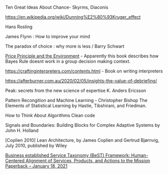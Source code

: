 Ten Great Ideas About Chance- 
Skyrms, Diaconis


https://en.wikipedia.org/wiki/Dunning%E2%80%93Kruger_effect

Hans Rosling

James Flynn :  How to improve your mind

The paradox of choice : why more is less / Barry Schwart


[Price Principle and the Environment](https://www.cambridge.org/core/books/price-principle-and-the-environment/2F1860B9DF74E3D1A90A858AFB81F09E) - Apparently this book describes how Bayes Rule doesnt work in a group decision making context.


https://craftinginterpreters.com/contents.html - Book on writing interpreters


https://afterburner.com.au/2020/02/05/insights-the-value-of-debriefing/

Peak:   secrets from the new science of expertise
 K. Anders Ericsson

Pattern Recongition and Machine Learning - Christopher Bishop
The Elements of Statistical Learning by Hastie, Tibshirani, and Friedman.

 
How to Think About Algorithms
Clean code


Signals and Boundaries: Building Blocks for Complex Adaptive Systems
by John H. Holland


[Coplien 2010] Lean Architecture, by James Coplien and Gertrud Bjørnvig, July 2010, published by Wiley


[Business established Service Taxonomy (BeST) Framework: Human-Centered Alignment of Services, Products, and Actions to the Mission Paperback – January 18, 2021](https://www.amazon.com/Business-established-Service-Taxonomy-Framework/dp/B08T79MW8M)